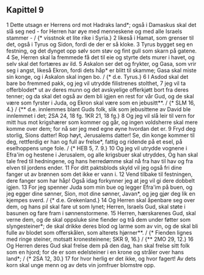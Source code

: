 ## Kapittel 9

1 Dette utsagn er Herrens ord mot Hadraks land*; også i Damaskus skal det slå seg ned - for Herren har øye med menneskene og med alle Israels stammer - / {* visstnok et lite rike i Syria.}
2 likeså i Hamat, som grenser til det, også i Tyrus og Sidon, fordi de der er så kloke.
3 Tyrus bygget seg en festning, og det dynget opp sølv som støv og fint gull som skarn på gatene.
4 Se, Herren skal la fremmede få det til eie og styrte dets murer i havet, og selv skal det fortæres av ild.
5 Askalon ser det og frykter, og Gasa, som vrir seg i angst, likeså Ekron, fordi dets håp* er blitt til skamme; Gasa skal miste sin konge, og i Askalon skal ingen bo. / {* d.e. Tyrus.}
6 I Asdod skal det bare bo fremmed pakk, og jeg vil utrydde filistrenes stolthet,
7 jeg vil ta offerblodet* ut av deres munn og det avskyelige offerkjøtt bort fra deres tenner; og da skal det også av dem bli igjen en rest for vår Gud, og de skal være som fyrster i Juda, og Ekron skal være som en jebusitt**. / {* SLM 16, 4.} / {** d.e. innlemmes blant Guds folk, slik som jebusittene av David ble innlemmet i det; 2SA 24, 18 fg. 1KR 21, 18 fg.}
8 Og jeg vil slå leir til vern for mitt hus mot krigshærer som kommer og går, og ingen voldsherre skal mere komme over dem; for nå ser jeg med egne øyne hvordan det er.
9 Fryd deg storlig, Sions datter! Rop høyt, Jerusalems datter! Se, din konge kommer til deg, rettferdig er han og full av frelse*, fattig og ridende på et esel, på eselhoppens unge fole. / {* HEB 5, 7. 9.}
10 Og jeg vil utrydde vognene i Efra'im og hestene i Jerusalem, og alle krigsbuer skal utryddes, Og han skal tale fred til hedningene, og hans herredømme skal nå fra hav til hav og fra elven til jordens ender.
11 For ditt paktsblods skyld vil jeg også fri dine fanger ut av brønnen som det ikke er vann i.
12 Vend tilbake til festningen, dere fanger som har håp! Også idag forkynner jeg at jeg vil gi dere dobbelt igjen.
13 For jeg spenner Juda som min bue og legger Efra'im på buen, og jeg egger dine sønner, Sion, mot dine sønner, Javan*, og jeg gjør deg lik en kjempes sverd. / {* d.e. Grekenland.}
14 Og Herren skal åpenbare seg over dem, og hans pil skal fare ut som lynet; Herren, Israels Gud, skal støte i basunen og fare fram i sønnenstormene.
15 Herren, hærskarenes Gud, skal verne dem, og de skal oppsluke sine fiender og trå dem under føtter som slyngesteiner*; de skal drikke deres blod og larme som av vin, og de skal bli fulle av blodet som offerskålen, som alterets hjørner**. / {* Fienden lignes med ringe steiner, motsatt kronesteinene; SKR 9, 16.} / {** 2MO 29, 12.}
16 Og Herren deres Gud skal frelse dem på den dag, han skal frelse sitt folk som en hjord; for de er som edelsteiner i en krone og stråler over hans land*; / {* 2SA 12, 30.}
17 for hvor herlig er det ikke, og hvor fagert! Av dets korn skal unge menn og av dets vin jomfruer blomstre opp.
